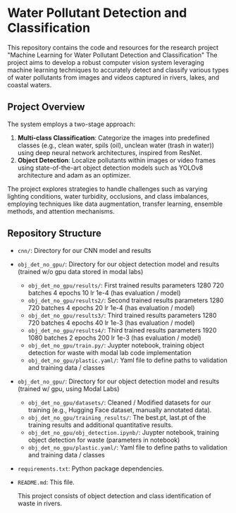 # Water Pollutant Detection and Classification

This repository contains the code and resources for the research project "Machine Learning for Water Pollutant Detection and Classification" The project aims to develop a robust computer vision system leveraging machine learning techniques to accurately detect and classify various types of water pollutants from images and videos captured in rivers, lakes, and coastal waters.

## Project Overview

The system employs a two-stage approach:

1. **Multi-class Classification**: Categorize the images into predefined classes (e.g., clean water, spils (oil), unclean water (trash in water)) using deep neural network architectures, inspired from ResNet.
2. **Object Detection**: Localize pollutants within images or video frames using state-of-the-art object detection models such as YOLOv8 architecture and adam as an optimizer.

The project explores strategies to handle challenges such as varying lighting conditions, water turbidity, occlusions, and class imbalances, employing techniques like data augmentation, transfer learning, ensemble methods, and attention mechanisms.

## Repository Structure

- `cnn/`: Directory for our CNN model and results

- `obj_det_no_gpu/`: Directory for our object detection model and results (trained w/o gpu data stored in modal labs)
  - `obj_det_no_gpu/results/`: First trained results parameters 1280 720 batches 4 epochs 10 lr 1e-4 (has evaluation / model)
  - `obj_det_no_gpu/results2/`: Second trained results parameters 1280 720 batches 4 epochs 20 lr 1e-4 (has evaluation / model)
  - `obj_det_no_gpu/results3/`: Third trained results parameters 1280 720 batches 4 epochs 40 lr 1e-3 (has evaluation / model)
  - `obj_det_no_gpu/results4/`: Third trained results parameters 1920 1080 batches 2 epochs 200 lr 1e-3 (has evaluation / model)
  - `obj_det_no_gpu/train.py/`: Juypter notebook, training object detection for waste with modal lab code implementation
  - `obj_det_no_gpu/plastic.yaml/`: Yaml file to define paths to validation and training data / classes


- `obj_det_no_gpu/`: Directory for our object detection model and results (trained w/ gpu, using Modal Labs)
  - `obj_det_no_gpu/datasets/`: Cleaned / Modified datasets for our training (e.g., Hugging Face dataset, manually annotated data).
  - `obj_det_no_gpu/training_results/`: The best.pt, last.pt of the training results and additional quantitative results.
  - `obj_det_no_gpu/obj_detection.ipynb/`: Juypter notebook, training object detection for waste (parameters in notebook)
  - `obj_det_no_gpu/plastic.yaml/`: Yaml file to define paths to validation and training data / classes


- `requirements.txt`: Python package dependencies.
- `README.md`: This file.

  This project consists of object detection and class identification of waste in rivers.